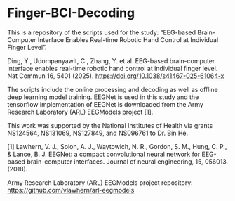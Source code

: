 # Finger-BCI-Decoding

This is a repository of the scripts used for the study: “EEG-based Brain-Computer Interface Enables Real-time Robotic Hand Control at Individual Finger Level”.

Ding, Y., Udompanyawit, C., Zhang, Y. et al. EEG-based brain-computer interface enables real-time robotic hand control at individual finger level. Nat Commun 16, 5401 (2025). https://doi.org/10.1038/s41467-025-61064-x

The scripts include the online processing and decoding as well as offline deep learning model training. EEGNet is used in this study and the tensorflow implementation of EEGNet is downloaded from the Army Research Laboratory (ARL) EEGModels project [1].  

This work was supported by the National Institutes of Health via grants NS124564, NS131069, NS127849, and NS096761 to Dr. Bin He.

[1] Lawhern, V. J., Solon, A. J., Waytowich, N. R., Gordon, S. M., Hung, C. P., & Lance, B. J. EEGNet: a compact convolutional neural network for EEG-based brain-computer interfaces. Journal of neural engineering, 15, 056013. (2018).

Army Research Laboratory (ARL) EEGModels project repository: https://github.com/vlawhern/arl-eegmodels

